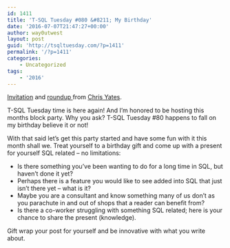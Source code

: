 ```yaml
---
id: 1411
title: 'T-SQL Tuesday #080 &#8211; My Birthday'
date: '2016-07-07T21:47:27+00:00'
author: way0utwest
layout: post
guid: 'http://tsqltuesday.com/?p=1411'
permalink: '/?p=1411'
categories:
    - Uncategorized
tags:
    - '2016'
---
```


[Invitation](http://www.toadworld.com/platforms/sql-server/b/weblog/archive/2016/07/06/t-sql-tuesday-080) and [roundup ](https://chrisyatessql.wordpress.com/2016/07/19/t-sql-tuesday-080-round-up/#respond)from [Chris Yates](http://www.toadworld.com/members/chris-yates).

T-SQL Tuesday time is here again! And I’m honored to be hosting this months block party. Why you ask? T-SQL Tuesday #80 happens to fall on my birthday believe it or not!

With that said let’s get this party started and have some fun with it this month shall we. Treat yourself to a birthday gift and come up with a present for yourself SQL related – no limitations:

- Is there something you’ve been wanting to do for a long time in SQL, but haven’t done it yet?
- Perhaps there is a feature you would like to see added into SQL that just isn’t there yet – what is it?
- Maybe you are a consultant and know something many of us don’t as you parachute in and out of shops that a reader can benefit from?
- Is there a co-worker struggling with something SQL related; here is your chance to share the present (knowledge).

Gift wrap your post for yourself and be innovative with what you write about.